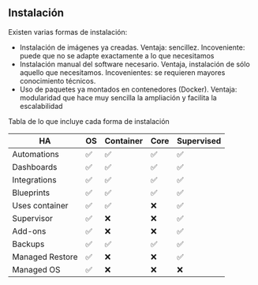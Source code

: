 ## Instalación

Existen varias formas de instalación:

* Instalación de imágenes ya creadas. Ventaja: sencillez. Incoveniente: puede que no se adapte exactamente a lo que necesitamos
* Instalación manual del software necesario. Ventaja, instalación de sólo aquello que necesitamos. Incovenientes: se requieren mayores conocimiento técnicos.
* Uso de paquetes ya montados en contenedores (Docker). Ventaja: modularidad que hace muy sencilla la ampliación y facilita la escalabilidad

Tabla de lo que incluye cada forma de instalación

HA |OS	|Container|Core	|Supervised
---|---|---|---|---
Automations	|✅|	✅	|✅	|✅
Dashboards	|✅	|✅	|✅	|✅
Integrations|	✅	|✅	|✅	|✅
Blueprints	|✅	|✅	|✅	|✅
Uses container|	✅|	✅	|❌	|✅
Supervisor	|✅	|❌	|❌|	✅
Add-ons	|✅	|❌	|❌	|✅
Backups	|✅	|✅|	✅|	✅
Managed Restore	|✅	|❌|	❌|	✅
Managed OS	|✅	|❌	|❌	|❌